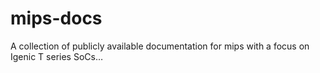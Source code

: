 # mips-docs
A collection of publicly available documentation for mips with a focus on Igenic T series SoCs…
